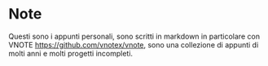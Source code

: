 # Note

Questi sono i appunti personali, sono scritti in markdown in particolare con VNOTE https://github.com/vnotex/vnote, sono una collezione di appunti di molti anni e molti progetti incompleti.

